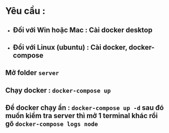 # Yêu cầu :
- ## Đối với Win hoặc Mac : Cài docker desktop
- ## Đổi với Linux (ubuntu) : Cài docker, docker-compose

## Mở folder `server`
## Chạy docker : `docker-compose up`
## Để docker chạy ẩn : `docker-compose up -d` sau đó muốn kiểm tra server thì mở 1 terminal khác rồi gõ `docker-compose logs node`
